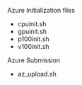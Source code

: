 Azure Initialization files

 - cpuinit.sh
 - gpuinit.sh
 - p100init.sh
 - v100init.sh

Azure Submission
 - az_upload.sh
